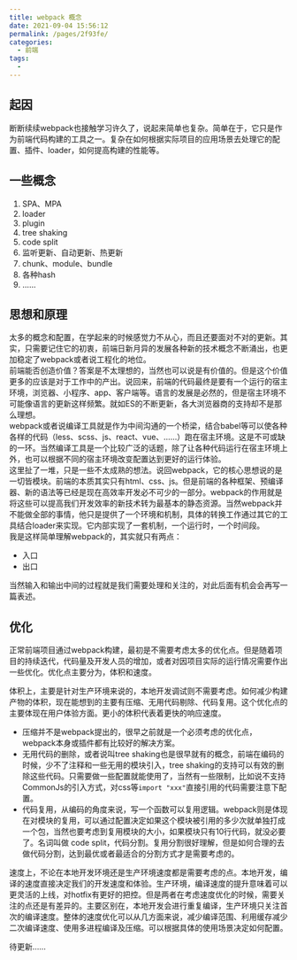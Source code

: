 ```yaml
---
title: webpack 概念
date: 2021-09-04 15:56:12
permalink: /pages/2f93fe/
categories:
  - 前端
tags:
  - 
---
```


## 起因
断断续续webpack也接触学习许久了，说起来简单也复杂。简单在于，它只是作为前端代码构建的工具之一。复杂在如何根据实际项目的应用场景去处理它的配置、插件、loader，如何提高构建的性能等。

## 一些概念
1. SPA、MPA
2. loader
3. plugin
4. tree shaking
5. code split
6. 监听更新、自动更新、热更新
7. chunk、module、bundle
8. 各种hash
9. ……

## 思想和原理
太多的概念和配置，在学起来的时候感觉力不从心，而且还要面对不对的更新。其实，只需要记住它的初衷，前端日新月异的发展各种新的技术概念不断涌出，也更加稳定了webpack或者说工程化的地位。  
前端能否创造价值？答案是不太理想的，当然也可以说是有价值的。但是这个价值更多的应该是对于工作中的产出。说回来，前端的代码最终是要有一个运行的宿主环境，浏览器、小程序、app、客户端等。语言的发展是必然的，但是宿主环境不可能像语言的更新这样频繁。就如ES的不断更新，各大浏览器商的支持却不是那么理想。  
webpack或者说编译工具就是作为中间沟通的一个桥梁，结合babel等可以使各种各样的代码（less、scss、js、react、vue、……）跑在宿主环境。这是不可或缺的一环。当然编译工具是一个比较广泛的话题，除了让各种代码运行在宿主环境上外，也可以根据不同的宿主环境改变配置达到更好的运行体验。  
这里扯了一堆，只是一些不太成熟的想法。说回webpack，它的核心思想说的是一切皆模块。前端的本质其实只有html、css、js。但是前端的各种框架、预编译器、新的语法等已经是现在高效率开发必不可少的一部分。webpack的作用就是将这些可以提高我们开发效率的新技术转为最基本的静态资源。当然webpack并不能做全部的事情，他只是提供了一个环境和机制，具体的转换工作通过其它的工具结合loader来实现。它内部实现了一套机制，一个运行时，一个时间段。  
我是这样简单理解webpack的，其实就只有两点：
+ 入口
+ 出口

当然输入和输出中间的过程就是我们需要处理和关注的，对此后面有机会会再写一篇表述。

## 优化
正常前端项目通过webpack构建，最初是不需要考虑太多的优化点。但是随着项目的持续迭代，代码量及开发人员的增加，或者对因项目实际的运行情况需要作出一些优化。优化点主要分为，体积和速度。

体积上，主要是针对生产环境来说的，本地开发调试则不需要考虑。如何减少构建产物的体积，现在能想到的主要有压缩、无用代码剔除、代码复用。这个优化点的主要体现在用户体验方面。更小的体积代表着更快的响应速度。  
+ 压缩并不是webpack提出的，很早之前就是一个必须考虑的优化点，webpack本身或插件都有比较好的解决方案。
+ 无用代码的删除，或者说叫tree shaking也是很早就有的概念，前端在编码的时候，少不了注释和一些无用的模块引入，tree shaking的支持可以有效的删除这些代码。只需要做一些配置就能使用了，当然有一些限制，比如说不支持CommonJs的引入方式，对css等`import "xxx"`直接引用的代码需要注意下配置。
+ 代码复用，从编码的角度来说，写一个函数可以复用逻辑。webpack则是体现在对模块的复用，可以通过配置决定如果这个模块被引用的多少次就单独打成一个包，当然也要考虑到复用模块的大小，如果模块只有10行代码，就没必要了。名词叫做 code split，代码分割。复用分割很好理解，但是如何合理的去做代码分割，达到最优或者最适合的分割方式才是需要考虑的。

速度上，不论在本地开发环境还是生产环境速度都是需要考虑的点。本地开发，编译的速度直接决定我们的开发速度和体验。生产环境，编译速度的提升意味着可以更灵活的上线，对hotfix有更好的把控。但是两者在考虑速度优化的时候，需要关注的点还是有差异的。主要区别在，本地开发会进行重复编译，生产环境只关注首次的编译速度。整体的速度优化可以从几方面来说，减少编译范围、利用缓存减少二次编译速度、使用多进程编译及压缩。可以根据具体的使用场景决定如何配置。

待更新……